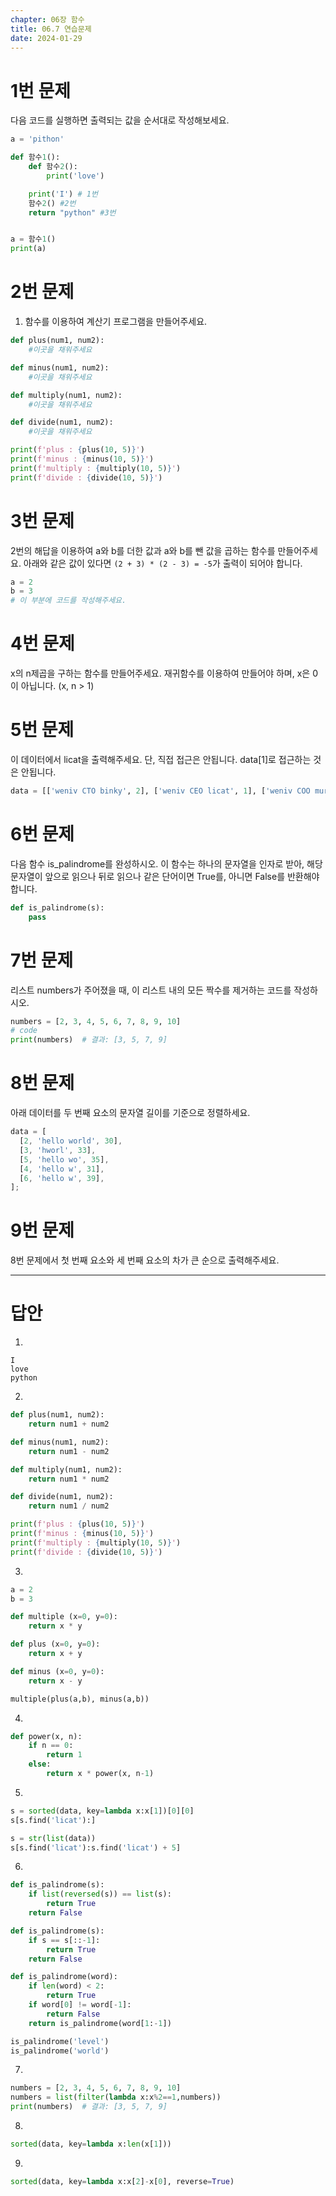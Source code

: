 ```yaml
---
chapter: 06장 함수
title: 06.7 연습문제
date: 2024-01-29
---
```


# 1번 문제

다음 코드를 실행하면 출력되는 값을 순서대로 작성해보세요.

```python
a = 'pithon'

def 함수1():
    def 함수2():
        print('love')

    print('I') # 1번
    함수2() #2번
    return "python" #3번


a = 함수1()
print(a)
```

# 2번 문제

1. 함수를 이용하여 계산기 프로그램을 만들어주세요.

```python
def plus(num1, num2):
	#이곳을 채워주세요

def minus(num1, num2):
	#이곳을 채워주세요

def multiply(num1, num2):
	#이곳을 채워주세요

def divide(num1, num2):
	#이곳을 채워주세요

print(f'plus : {plus(10, 5)}')
print(f'minus : {minus(10, 5)}')
print(f'multiply : {multiply(10, 5)}')
print(f'divide : {divide(10, 5)}')
```

# 3번 문제

2번의 해답을 이용하여 a와 b를 더한 값과 a와 b를 뺀 값을 곱하는 함수를 만들어주세요. 아래와 같은 값이 있다면 `(2 + 3) * (2 - 3) = -5`가 출력이 되어야 합니다.

```python
a = 2
b = 3
# 이 부분에 코드를 작성해주세요.
```

# 4번 문제

x의 n제곱을 구하는 함수를 만들어주세요. 재귀함수를 이용하여 만들어야 하며, x은 0이 아닙니다. (x, n > 1)

# 5번 문제

이 데이터에서 licat을 출력해주세요. 단, 직접 접근은 안됩니다. data[1]로 접근하는 것은 안됩니다.

```python
data = [['weniv CTO binky', 2], ['weniv CEO licat', 1], ['weniv COO mura', 2]]
```

# 6번 문제

다음 함수 is_palindrome를 완성하시오. 이 함수는 하나의 문자열을 인자로 받아, 해당 문자열이 앞으로 읽으나 뒤로 읽으나 같은 단어이면 True를, 아니면 False를 반환해야 합니다.

```python
def is_palindrome(s):
    pass
```

# 7번 문제

리스트 numbers가 주어졌을 때, 이 리스트 내의 모든 짝수를 제거하는 코드를 작성하시오.

```python
numbers = [2, 3, 4, 5, 6, 7, 8, 9, 10]
# code
print(numbers)  # 결과: [3, 5, 7, 9]
```

# 8번 문제

아래 데이터를 두 번째 요소의 문자열 길이를 기준으로 정렬하세요.

```jsx
data = [
  [2, 'hello world', 30],
  [3, 'hworl', 33],
  [5, 'hello wo', 35],
  [4, 'hello w', 31],
  [6, 'hello w', 39],
];
```

# 9번 문제

8번 문제에서 첫 번째 요소와 세 번째 요소의 차가 큰 순으로 출력해주세요.

---

# 답안

1.

```
I
love
python
```

2.

```python
def plus(num1, num2):
    return num1 + num2

def minus(num1, num2):
    return num1 - num2

def multiply(num1, num2):
    return num1 * num2

def divide(num1, num2):
    return num1 / num2

print(f'plus : {plus(10, 5)}')
print(f'minus : {minus(10, 5)}')
print(f'multiply : {multiply(10, 5)}')
print(f'divide : {divide(10, 5)}')
```

3.

```python
a = 2
b = 3

def multiple (x=0, y=0):
    return x * y

def plus (x=0, y=0):
    return x + y

def minus (x=0, y=0):
    return x - y

multiple(plus(a,b), minus(a,b))
```

4.

```python
def power(x, n):
    if n == 0:
        return 1
    else:
        return x * power(x, n-1)
```

5.

```python
s = sorted(data, key=lambda x:x[1])[0][0]
s[s.find('licat'):]

s = str(list(data))
s[s.find('licat'):s.find('licat') + 5]
```

6.

```python
def is_palindrome(s):
    if list(reversed(s)) == list(s):
        return True
    return False

def is_palindrome(s):
    if s == s[::-1]:
        return True
    return False

def is_palindrome(word):
    if len(word) < 2:
        return True
    if word[0] != word[-1]:
        return False
    return is_palindrome(word[1:-1])

is_palindrome('level')
is_palindrome('world')
```

7.

```python
numbers = [2, 3, 4, 5, 6, 7, 8, 9, 10]
numbers = list(filter(lambda x:x%2==1,numbers))
print(numbers)  # 결과: [3, 5, 7, 9]
```

8.

```python
sorted(data, key=lambda x:len(x[1]))
```

9.

```python
sorted(data, key=lambda x:x[2]-x[0], reverse=True)
```
